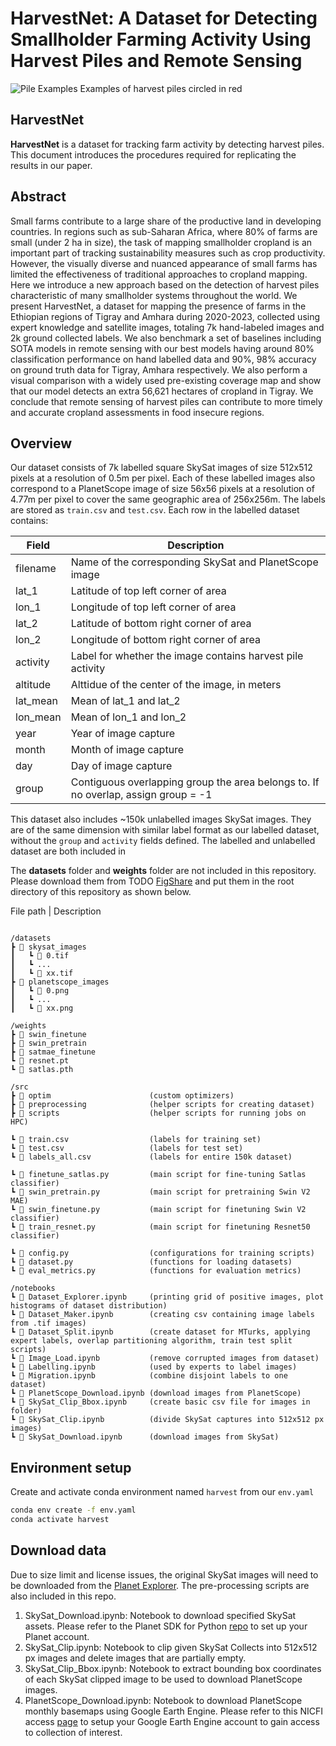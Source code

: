 # HarvestNet: A Dataset for Detecting Smallholder Farming Activity Using Harvest Piles and Remote Sensing

![Pile Examples](pile-examples.png)
Examples of harvest piles circled in red

## HarvestNet 
**HarvestNet** is a dataset for tracking farm activity by detecting harvest piles. This document introduces the procedures required for replicating the results in our paper.

## Abstract
Small farms contribute to a large share of the productive land in developing countries. In regions such as sub-Saharan Africa, where 80% of farms are small (under 2 ha in size), the task of mapping smallholder cropland is an important part of tracking sustainability measures such as crop productivity. However, the visually diverse and nuanced appearance of small farms has limited the effectiveness of traditional approaches to cropland mapping. Here we introduce a new approach based on the detection of harvest piles characteristic of many smallholder systems throughout the world. We present HarvestNet, a dataset for mapping the presence of farms in the Ethiopian regions of Tigray and Amhara during 2020-2023, collected using expert knowledge and satellite images, totaling 7k hand-labeled images and 2k ground collected labels. We also benchmark a set of baselines including SOTA models in remote sensing with our best models having around 80% classification performance on hand labelled data and 90%, 98% accuracy on ground truth data for Tigray, Amhara respectively. We also perform a visual comparison with a widely used pre-existing coverage map and show that our model detects an extra 56,621 hectares of cropland in Tigray. We conclude that remote sensing of harvest piles can contribute to more timely and accurate cropland assessments in food insecure regions.

## Overview
Our dataset consists of 7k labelled square SkySat images of size 512x512 pixels at a resolution of 0.5m per pixel. Each of these labelled images also correspond to a PlanetScope image of size 56x56 pixels at a resolution of 4.77m per pixel to cover the same geographic area of 256x256m. The labels are stored as `train.csv` and `test.csv`. Each row in the labelled dataset contains:

| Field | Description |
| ------------- | ------------- |
| filename | Name of the corresponding SkySat and PlanetScope image |
| lat_1 | Latitude of top left corner of area |
| lon_1 | Longitude of top left corner of area |
| lat_2 | Latitude of bottom right corner of area |
| lon_2 | Longitude of bottom right corner of area|
| activity | Label for whether the image contains harvest pile activity |
| altitude | Alttidue of the center of the image, in meters |
| lat_mean | Mean of lat_1 and lat_2 |
| lon_mean | Mean of lon_1 and lon_2 |
| year | Year of image capture |
| month | Month of image capture |
| day | Day of image capture |
| group | Contiguous overlapping group the area belongs to. If no overlap, assign group = -1 |


This dataset also includes ~150k unlabelled images SkySat images. They are of the same dimension with similar label format as our labelled dataset, without the `group` and `activity` fields defined. The labelled and unlabelled dataset are both included in 

The **datasets** folder and **weights** folder are not included in this repository. 
Please download them from TODO [FigShare](https://figshare.com/s/df347b379d0e2e01f30c) and put them in the root directory of this repository as shown below.

File path | Description
```

/datasets
┣ 📂 skysat_images
┃   ┗ 📜 0.tif
┃   ┗ ...
┃   ┗ 📜 xx.tif
┣ 📂 planetscope_images
┃   ┗ 📜 0.png
┃   ┗ ...
┃   ┗ 📜 xx.png

/weights
┣ 📂 swin_finetune
┣ 📂 swin_pretrain
┣ 📂 satmae_finetune
┗ 📜 resnet.pt
┗ 📜 satlas.pth

/src
┣ 📂 optim                      (custom optimizers)
┣ 📂 preprocessing              (helper scripts for creating dataset)
┣ 📂 scripts                    (helper scripts for running jobs on HPC)

┗ 📜 train.csv                  (labels for training set)
┗ 📜 test.csv                   (labels for test set)
┗ 📜 labels_all.csv             (labels for entire 150k dataset)

┗ 📜 finetune_satlas.py         (main script for fine-tuning Satlas classifier)
┗ 📜 swin_pretrain.py           (main script for pretraining Swin V2 MAE)
┗ 📜 swin_finetune.py           (main script for finetuning Swin V2 classifier)
┗ 📜 train_resnet.py            (main script for finetuning Resnet50 classifier)

┗ 📜 config.py                  (configurations for training scripts)
┗ 📜 dataset.py                 (functions for loading datasets)
┗ 📜 eval_metrics.py            (functions for evaluation metrics)

/notebooks
┗ 📜 Dataset_Explorer.ipynb     (printing grid of positive images, plot histograms of dataset distribution)
┗ 📜 Dataset_Maker.ipynb        (creating csv containing image labels from .tif images)
┗ 📜 Dataset_Split.ipynb        (create dataset for MTurks, applying expert labels, overlap partitioning algorithm, train test split scripts)
┗ 📜 Image_Load.ipynb           (remove corrupted images from dataset)
┗ 📜 Labelling.ipynb            (used by experts to label images)
┗ 📜 Migration.ipynb            (combine disjoint labels to one dataset)
┗ 📜 PlanetScope_Download.ipynb (download images from PlanetScope)
┗ 📜 SkySat_Clip_Bbox.ipynb     (create basic csv file for images in folder)
┗ 📜 SkySat_Clip.ipynb          (divide SkySat captures into 512x512 px images)
┗ 📜 SkySat_Download.ipynb      (download images from SkySat)
```

## Environment setup
Create and activate conda environment named ```harvest``` from our ```env.yaml```
```sh
conda env create -f env.yaml
conda activate harvest
```

## Download data
Due to size limit and license issues, the original SkySat images will need to be downloaded from the [Planet Explorer](https://www.planet.com/explorer/). The pre-processing scripts are also included in this repo.

1. SkySat_Download.ipynb: Notebook to download specified SkySat assets. Please refer to the Planet SDK for Python [repo](https://github.com/planetlabs/planet-client-python/tree/main) to set up your Planet account.
2. SkySat_Clip.ipynb: Notebook to clip given SkySat Collects into 512x512 px images and delete images that are partially empty.
3. SkySat_Clip_Bbox.ipynb: Notebook to extract bounding box coordinates of each SkySat clipped image to be used to download PlanetScope images.
4. PlanetScope_Download.ipynb: Notebook to download PlanetScope monthly basemaps using Google Earth Engine. Please refer to this NICFI access [page](https://developers.planet.com/docs/integrations/gee/nicfi/) to setup your Google Earth Engine account to gain access to collection of interest.
